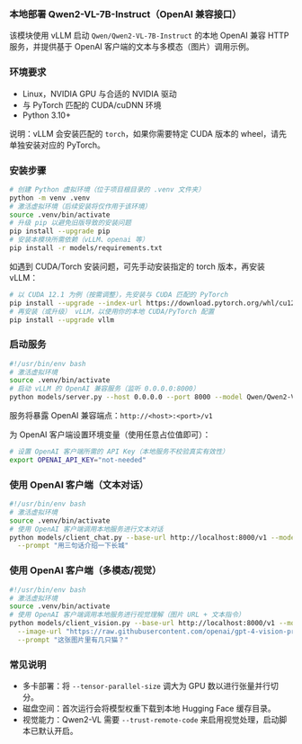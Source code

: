 ### 本地部署 Qwen2-VL-7B-Instruct（OpenAI 兼容接口）

该模块使用 vLLM 启动 `Qwen/Qwen2-VL-7B-Instruct` 的本地 OpenAI 兼容 HTTP 服务，并提供基于 OpenAI 客户端的文本与多模态（图片）调用示例。

### 环境要求

- Linux，NVIDIA GPU 与合适的 NVIDIA 驱动
- 与 PyTorch 匹配的 CUDA/cuDNN 环境
- Python 3.10+

说明：vLLM 会安装匹配的 `torch`，如果你需要特定 CUDA 版本的 wheel，请先单独安装对应的 PyTorch。

### 安装步骤

```bash
# 创建 Python 虚拟环境（位于项目根目录的 .venv 文件夹）
python -m venv .venv
# 激活虚拟环境（后续安装将仅作用于该环境）
source .venv/bin/activate
# 升级 pip 以避免旧版导致的安装问题
pip install --upgrade pip
# 安装本模块所需依赖（vLLM、openai 等）
pip install -r models/requirements.txt
```

如遇到 CUDA/Torch 安装问题，可先手动安装指定的 torch 版本，再安装 vLLM：

```bash
# 以 CUDA 12.1 为例（按需调整），先安装与 CUDA 匹配的 PyTorch
pip install --upgrade --index-url https://download.pytorch.org/whl/cu121 torch torchvision torchaudio
# 再安装（或升级） vLLM，以使用你的本地 CUDA/PyTorch 配置
pip install --upgrade vllm
```

### 启动服务

```bash
#!/usr/bin/env bash
# 激活虚拟环境
source .venv/bin/activate
# 启动 vLLM 的 OpenAI 兼容服务（监听 0.0.0.0:8000）
python models/server.py --host 0.0.0.0 --port 8000 --model Qwen/Qwen2-VL-7B-Instruct --served-model-name Qwen2-VL-7B-Instruct --tensor-parallel-size 1 --gpu-memory-utilization 0.90 --max-model-len 32768
```

服务将暴露 OpenAI 兼容端点：`http://<host>:<port>/v1`

为 OpenAI 客户端设置环境变量（使用任意占位值即可）：

```bash
# 设置 OpenAI 客户端所需的 API Key（本地服务不校验真实有效性）
export OPENAI_API_KEY="not-needed"
```

### 使用 OpenAI 客户端（文本对话）

```bash
#!/usr/bin/env bash
# 激活虚拟环境
source .venv/bin/activate
# 使用 OpenAI 客户端调用本地服务进行文本对话
python models/client_chat.py --base-url http://localhost:8000/v1 --model Qwen2-VL-7B-Instruct \
  --prompt "用三句话介绍一下长城"
```

### 使用 OpenAI 客户端（多模态/视觉）

```bash
#!/usr/bin/env bash
# 激活虚拟环境
source .venv/bin/activate
# 使用 OpenAI 客户端调用本地服务进行视觉理解（图片 URL + 文本指令）
python models/client_vision.py --base-url http://localhost:8000/v1 --model Qwen2-VL-7B-Instruct \
  --image-url "https://raw.githubusercontent.com/openai/gpt-4-vision-preview/main/cats.jpg" \
  --prompt "这张图片里有几只猫？"
```

### 常见说明

- 多卡部署：将 `--tensor-parallel-size` 调大为 GPU 数以进行张量并行切分。
- 磁盘空间：首次运行会将模型权重下载到本地 Hugging Face 缓存目录。
- 视觉能力：Qwen2-VL 需要 `--trust-remote-code` 来启用视觉处理，启动脚本已默认开启。


